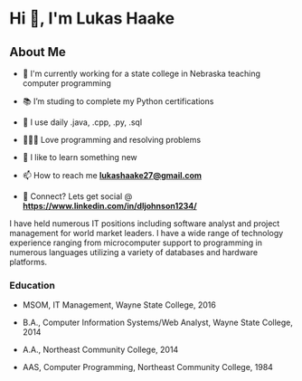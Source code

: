 # Hi 👋, I'm Lukas Haake
## About Me

- 🏦 I'm currently working for a state college in Nebraska teaching computer programming

- 📚 I’m studing to complete my Python certifications

- 🤔 I use daily .java, .cpp, .py, .sql

- 👨🏻‍💻 Love programming and resolving problems

- 🧠 I like to learn something new

- 📫 How to reach me **lukashaake27@gmail.com**

- 💬 Connect? Lets get social @ **https://www.linkedin.com/in/dljohnson1234/**


I have held numerous IT positions including software analyst and project management for world market leaders. I have a wide range of technology experience ranging from microcomputer support to programming in numerous languages utilizing a variety of databases and hardware platforms.

### Education

- MSOM, IT Management, Wayne State College, 2016

- B.A., Computer Information Systems/Web Analyst, Wayne State College, 2014

- A.A., Northeast Community College, 2014

- AAS, Computer Programming, Northeast Community College, 1984
